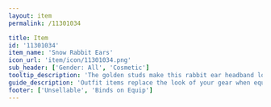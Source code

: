```yaml
---
layout: item
permalink: /11301034

title: Item
id: '11301034'
item_name: 'Snow Rabbit Ears'
icon_url: 'item/icon/11301034.png'
sub_header: ['Gender: All', 'Cosmetic']
tooltip_description: 'The golden studs make this rabbit ear headband look extra fancy.'
guide_description: 'Outfit items replace the look of your gear when equipped.'
footer: ['Unsellable', 'Binds on Equip']
---
```

